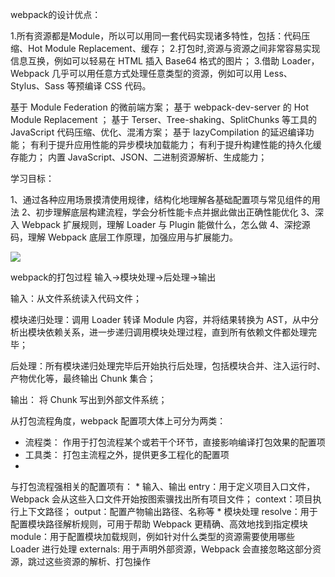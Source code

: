 webpack的设计优点：

1.所有资源都是Module，所以可以用同一套代码实现诸多特性，包括：代码压缩、Hot Module Replacement、缓存；
2.打包时,资源与资源之间非常容易实现信息互换，例如可以轻易在 HTML 插入 Base64 格式的图片；
3.借助 Loader，Webpack 几乎可以用任意方式处理任意类型的资源，例如可以用 Less、Stylus、Sass 等预编译 CSS 代码。

基于 Module Federation 的微前端方案；
基于 webpack-dev-server 的 Hot Module Replacement ；
基于 Terser、Tree-shaking、SplitChunks 等工具的 JavaScript 代码压缩、优化、混淆方案；
基于 lazyCompilation 的延迟编译功能；
有利于提升应用性能的异步模块加载能力；
有利于提升构建性能的持久化缓存能力；
内置 JavaScript、JSON、二进制资源解析、生成能力；

学习目标：

1、通过各种应用场景摸清使用规律，结构化地理解各基础配置项与常见组件的用法
2、初步理解底层构建流程，学会分析性能卡点并据此做出正确性能优化
3、深入 Webpack 扩展规则，理解 Loader 与 Plugin 能做什么，怎么做
4、深挖源码，理解 Webpack 底层工作原理，加强应用与扩展能力。

![](webpack5/2022-09-06-12-22-43.png)

webpack的打包过程
输入->模块处理->后处理->输出

输入：从文件系统读入代码文件；

模块递归处理：调用 Loader 转译 Module 内容，并将结果转换为 AST，从中分析出模块依赖关系，进一步递归调用模块处理过程，直到所有依赖文件都处理完毕；

后处理：所有模块递归处理完毕后开始执行后处理，包括模块合并、注入运行时、产物优化等，最终输出 Chunk 集合；

输出： 将 Chunk 写出到外部文件系统；

从打包流程角度，webpack 配置项大体上可分为两类：
* 流程类： 作用于打包流程某个或若干个环节，直接影响编译打包效果的配置项
* 工具类： 打包主流程之外，提供更多工程化的配置项
* 
与打包流程强相关的配置项有：
	* 输入、输出
	entry：用于定义项目入口文件，Webpack 会从这些入口文件开始按图索骥找出所有项目文件；
	context：项目执行上下文路径；
	output：配置产物输出路径、名称等
	* 模块处理
	resolve：用于配置模块路径解析规则，可用于帮助 Webpack 更精确、高效地找到指定模块
	module：用于配置模块加载规则，例如针对什么类型的资源需要使用哪些 Loader 进行处理
	externals:  用于声明外部资源，Webpack 会直接忽略这部分资源，跳过这些资源的解析、打包操作
















